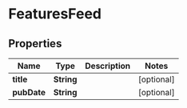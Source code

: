 

# FeaturesFeed


## Properties

Name | Type | Description | Notes
------------ | ------------- | ------------- | -------------
**title** | **String** |  |  [optional]
**pubDate** | **String** |  |  [optional]



